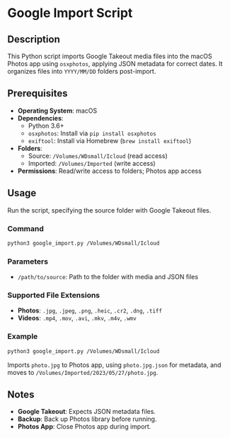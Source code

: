 # Google Import Script

## Description
This Python script imports Google Takeout media files into the macOS Photos app using `osxphotos`, applying JSON metadata for correct dates. It organizes files into `YYYY/MM/DD` folders post-import.

## Prerequisites
- **Operating System**: macOS
- **Dependencies**:
  - Python 3.6+
  - `osxphotos`: Install via `pip install osxphotos`
  - `exiftool`: Install via Homebrew (`brew install exiftool`)
- **Folders**:
  - Source: `/Volumes/WDsmall/Icloud` (read access)
  - Imported: `/Volumes/Imported` (write access)
- **Permissions**: Read/write access to folders; Photos app access

## Usage
Run the script, specifying the source folder with Google Takeout files.

### Command
```bash
python3 google_import.py /Volumes/WDsmall/Icloud
```

### Parameters
- `/path/to/source`: Path to the folder with media and JSON files

### Supported File Extensions
- **Photos**: `.jpg`, `.jpeg`, `.png`, `.heic`, `.cr2`, `.dng`, `.tiff`
- **Videos**: `.mp4`, `.mov`, `.avi`, `.mkv`, `.m4v`, `.wmv`

### Example
```bash
python3 google_import.py /Volumes/WDsmall/Icloud
```
Imports `photo.jpg` to Photos app, using `photo.jpg.json` for metadata, and moves to `/Volumes/Imported/2023/05/27/photo.jpg`.

## Notes
- **Google Takeout**: Expects JSON metadata files.
- **Backup**: Back up Photos library before running.
- **Photos App**: Close Photos app during import.